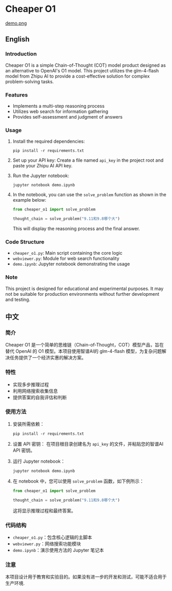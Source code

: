 # Cheaper O1

[demo.png]()
## English

### Introduction
Cheaper O1 is a simple Chain-of-Thought (COT) model product designed as an alternative to OpenAI's O1 model. This project utilizes the glm-4-flash model from Zhipu AI to provide a cost-effective solution for complex problem-solving tasks.

### Features
- Implements a multi-step reasoning process
- Utilizes web search for information gathering
- Provides self-assessment and judgment of answers

### Usage
1. Install the required dependencies:
   ```
   pip install -r requirements.txt
   ```

2. Set up your API key:
   Create a file named `api_key` in the project root and paste your Zhipu AI API key.

3. Run the Jupyter notebook:
   ```
   jupyter notebook demo.ipynb
   ```

4. In the notebook, you can use the `solve_problem` function as shown in the example below:

   ```python
   from cheaper_o1 import solve_problem

   thought_chain = solve_problem("9.11和9.8哪个大")
   ```

   This will display the reasoning process and the final answer.

### Code Structure
- `cheaper_o1.py`: Main script containing the core logic
- `webviewer.py`: Module for web search functionality
- `demo.ipynb`: Jupyter notebook demonstrating the usage

### Note
This project is designed for educational and experimental purposes. It may not be suitable for production environments without further development and testing.

## 中文

### 简介
Cheaper O1 是一个简单的思维链（Chain-of-Thought，COT）模型产品，旨在替代 OpenAI 的 O1 模型。本项目使用智谱AI的 glm-4-flash 模型，为复杂问题解决任务提供了一个经济实惠的解决方案。

### 特性
- 实现多步推理过程
- 利用网络搜索收集信息
- 提供答案的自我评估和判断

### 使用方法
1. 安装所需依赖：
   ```
   pip install -r requirements.txt
   ```

2. 设置 API 密钥：
   在项目根目录创建名为 `api_key` 的文件，并粘贴您的智谱AI API 密钥。

3. 运行 Jupyter notebook：
   ```
   jupyter notebook demo.ipynb
   ```

4. 在 notebook 中，您可以使用 `solve_problem` 函数，如下例所示：

   ```python
   from cheaper_o1 import solve_problem

   thought_chain = solve_problem("9.11和9.8哪个大")
   ```

   这将显示推理过程和最终答案。

### 代码结构
- `cheaper_o1.py`：包含核心逻辑的主脚本
- `webviewer.py`：网络搜索功能模块
- `demo.ipynb`：演示使用方法的 Jupyter 笔记本

### 注意
本项目设计用于教育和实验目的。如果没有进一步的开发和测试，可能不适合用于生产环境.

